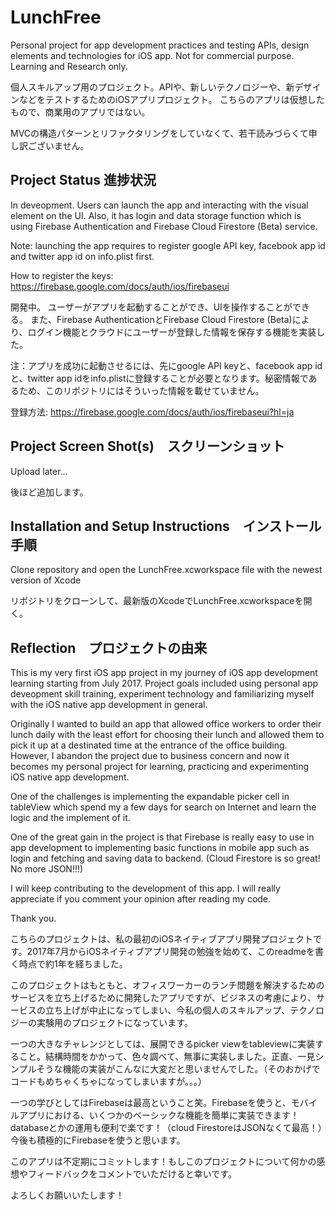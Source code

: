 # LunchFree
Personal project for app development practices and testing APIs, design elements and technologies for iOS app. 
Not for commercial purpose. 
Learning and Research only. 

個人スキルアップ用のプロジェクト。APIや、新しいテクノロジーや、新デザインなどをテストするためのiOSアプリプロジェクト。
こちらのアプリは仮想したもので、商業用のアプリではない。

MVCの構造パターンとリファクタリングをしていなくて、若干読みづらくて申し訳ございません。

## Project Status 進捗状況
In deveopment. Users can launch the app and interacting with the visual element on the UI. Also, it has login and data storage function which is using Firebase Authentication and Firebase Cloud Firestore (Beta) service.

Note: launching the app requires to register google API key, facebook app id and twitter app id on info.plist first.

How to register the keys: https://firebase.google.com/docs/auth/ios/firebaseui

開発中。
ユーザーがアプリを起動することができ、UIを操作することができる。
また、Firebase AuthenticationとFirebase Cloud Firestore (Beta)により、ログイン機能とクラウドにユーザーが登録した情報を保存する機能を実装した。

注：アプリを成功に起動させるには、先にgoogle API keyと、facebook app idと、twitter app idをinfo.plistに登録することが必要となります。秘密情報であるため、このリポジトリにはそういった情報を載せていません。

登録方法: https://firebase.google.com/docs/auth/ios/firebaseui?hl=ja

## Project Screen Shot(s)　スクリーンショット
Upload later...

後ほど追加します。

## Installation and Setup Instructions　インストール手順
Clone repository and open the LunchFree.xcworkspace file with the newest version of Xcode

リポジトリをクローンして、最新版のXcodeでLunchFree.xcworkspaceを開く。

## Reflection　プロジェクトの由来
This is my very first iOS app project in my journey of iOS app development learning starting from July 2017. Project goals included using personal app deveopment skill training, experiment technology and familiarizing myself with the iOS native app development in general.

Originally I wanted to build an app that allowed office workers to order their lunch daily with the least effort for choosing their lunch and allowed them to pick it up at a destinated time at the entrance of the office building. However, I abandon the project due to business concern and now it becomes my personal project for learning, practicing and experimenting iOS native app development.

One of the challenges is implementing the expandable picker cell in tableView which spend my a few days for search on Internet and learn the logic and the implement of it.

One of the great gain in the project is that Firebase is really easy to use in app development to implementing basic functions in mobile app such as login and fetching and saving data to backend. (Cloud Firestore is so great! No more JSON!!!)

I will keep contributing to the development of this app. I will really appreciate if you comment your opinion after reading my code.

Thank you.

こちらのプロジェクトは、私の最初のiOSネイティブアプリ開発プロジェクトです。2017年7月からiOSネイティブアプリ開発の勉強を始めて、このreadmeを書く時点で約1年を経ちました。

このプロジェクトはもともと、オフィスワーカーのランチ問題を解決するためのサービスを立ち上げるために開発したアプリですが、ビジネスの考慮により、サービスの立ち上げが中止になってしまい、今私の個人のスキルアップ、テクノロジーの実験用のプロジェクトになっています。

一つの大きなチャレンジとしては、展開できるpicker viewをtableviewに実装すること。結構時間をかかって、色々調べて、無事に実装しました。正直、一見シンプルそうな機能の実装がこんなに大変だと思いませんでした。（そのおかげでコードもめちゃくちゃになってしまいますが。。。）

一つの学びとしてはFirebaseは最高ということ笑。Firebaseを使うと、モバイルアプリにおける、いくつかのベーシックな機能を簡単に実装できます！databaseとかの運用も便利で楽です！（cloud FirestoreはJSONなくて最高！）今後も積極的にFirebaseを使うと思います。

このアプリは不定期にコミットします！もしこのプロジェクトについて何かの感想やフィードバックをコメントでいただけると幸いです。

よろしくお願いいたします！
